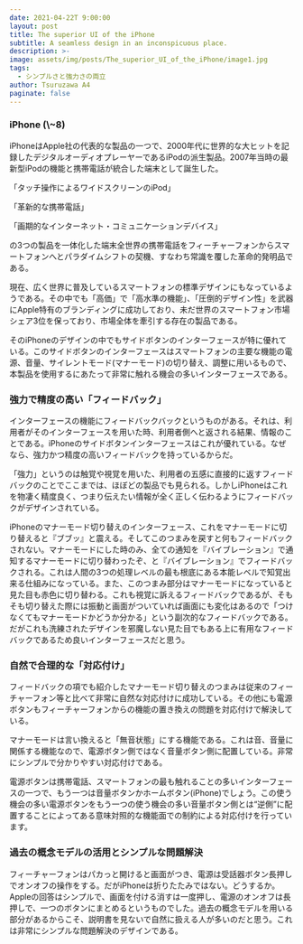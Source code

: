 ```yaml
---
date: 2021-04-22T 9:00:00
layout: post
title: The superior UI of the iPhone
subtitle: A seamless design in an inconspicuous place.
description: >-
image: assets/img/posts/The_superior_UI_of_the_iPhone/image1.jpg
tags: 
  - シンプルさと強力さの両立
author: Tsuruzawa A4
paginate: false
---
```


### iPhone (\\~8)
 iPhoneはApple社の代表的な製品の一つで、2000年代に世界的な大ヒットを記録したデジタルオーディオプレーヤーであるiPodの派生製品。2007年当時の最新型iPodの機能と携帯電話が統合した端末として誕生した。

「タッチ操作によるワイドスクリーンのiPod」

「革新的な携帯電話」

「画期的なインターネット・コミュニケーションデバイス」

の3つの製品を一体化した端末全世界の携帯電話をフィーチャーフォンからスマートフォンへとパラダイムシフトの契機、すなわち常識を覆した革命的発明品である。

 現在、広く世界に普及しているスマートフォンの標準デザインにもなっているようである。その中でも「高価」で「高水準の機能」、「圧倒的デザイン性」を武器にApple特有のブランディングに成功しており、未だ世界のスマートフォン市場シェア3位を保っており、市場全体を牽引する存在の製品である。

 そのiPhoneのデザインの中でもサイドボタンのインターフェースが特に優れている。このサイドボタンのインターフェースはスマートフォンの主要な機能の電源、音量、サイレントモード(マナーモード)の切り替え、調整に用いるもので、本製品を使用するにあたって非常に触れる機会の多いインターフェースである。

### 強力で精度の高い「フィードバック」
 インターフェースの機能にフィードバックバックというものがある。それは、利用者がそのインターフェースを用いた時、利用者側へと返される結果、情報のことである。iPhoneのサイドボタンインターフェースはこれが優れている。なぜなら、強力かつ精度の高いフィードバックを持っているからだ。

 「強力」というのは触覚や視覚を用いた、利用者の五感に直接的に返すフィードバックのことでここまでは、ほぼどの製品でも見られる。しかしiPhoneはこれを物凄く精度良く、つまり伝えたい情報が全く正しく伝わるようにフィードバックがデザインされている。

 iPhoneのマナーモード切り替えのインターフェース、これをマナーモードに切り替えると『ブブッ』と震える。そしてこのつまみを戻すと何もフィードバックされない。マナーモードにした時のみ、全ての通知を『バイブレーション』で通知するマナーモードに切り替わったぞ、と『バイブレーション』でフィードバックされる。これは人間の3つの処理レベルの最も根底にある本能レベルで知覚出来る仕組みになっている。また、このつまみ部分はマナーモードになっていると見た目も赤色に切り替わる。これも視覚に訴えるフィードバックであるが、そもそも切り替えた際には振動と画面がついていれば画面にも変化はあるので「つけなくてもマナーモードかどうか分かる」という副次的なフィードバックである。だがこれも洗練されたデザインを邪魔しない見た目でもある上に有用なフィードバックであるため良いインターフェースだと思う。

### 自然で合理的な「対応付け」
 フィードバックの項でも紹介したマナーモード切り替えのつまみは従来のフィーチャーフォン等と比べて非常に自然な対応付けに成功している。その他にも電源ボタンもフィーチャーフォンからの機能の置き換えの問題を対応付けで解決している。

 マナーモードは言い換えると「無音状態」にする機能である。これは音、音量に関係する機能なので、電源ボタン側ではなく音量ボタン側に配置している。非常にシンプルで分かりやすい対応付けである。

 電源ボタンは携帯電話、スマートフォンの最も触れることの多いインターフェースの一つで、もう一つは音量ボタンかホームボタン(iPhone)でしょう。この使う機会の多い電源ボタンをもう一つの使う機会の多い音量ボタン側とは“逆側”に配置することによってある意味対照的な機能面での制約による対応付けを行っています。

### 過去の概念モデルの活用とシンプルな問題解決
 フィーチャーフォンはパカっと開けると画面がつき、電源は受話器ボタン長押しでオンオフの操作をする。だがiPhoneは折りたたみではない。どうするか。Appleの回答はシンプルで、画面を付ける消すは一度押し、電源のオンオフは長押しで、一つのボタンにまとめるというものでした。過去の概念モデルを用いる部分があるからこそ、説明書を見ないで自然に扱える人が多いのだと思う。これは非常にシンプルな問題解決のデザインである。
